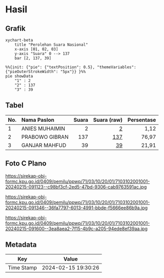 # Hasil

## Grafik

```mermaid
xychart-beta
    title "Perolehan Suara Nasional"
    x-axis [01, 02, 03]
    y-axis "Suara" 0 --> 137
    bar [2, 137, 39]
```

```mermaid
%%{init: {"pie": {"textPosition": 0.5}, "themeVariables": {"pieOuterStrokeWidth": "5px"}} }%%
pie showData
    "1" : 2
    "2" : 137
    "3" : 39
```

## Tabel

| No. | Nama Paslon    | Suara | Suara (raw) | Persentase |
|:--- |:-------------- | -----:| -----------:| ----------:|
| 1   | ANIES MUHAIMIN | 2     | [2][p-1]    | 1,12       |
| 2   | PRABOWO GIBRAN | 137   | [137][p-2]  | 76,97      |
| 3   | GANJAR MAHFUD  | 39    | [39][p-3]   | 21,91      |


[p-1]: https://github.com/gigit-pemilu/pemilu-2024/blob/main/pilpres/hitung-suara/sub/71-sulawesi-utara/sub/03-kepulauan-sangihe/sub/10-manganitu-selatan/sub/2001-kaluwatu/sub/001-tps/sub/paslon-1.txt
[p-2]: https://github.com/gigit-pemilu/pemilu-2024/blob/main/pilpres/hitung-suara/sub/71-sulawesi-utara/sub/03-kepulauan-sangihe/sub/10-manganitu-selatan/sub/2001-kaluwatu/sub/001-tps/sub/paslon-2.txt
[p-3]: https://github.com/gigit-pemilu/pemilu-2024/blob/main/pilpres/hitung-suara/sub/71-sulawesi-utara/sub/03-kepulauan-sangihe/sub/10-manganitu-selatan/sub/2001-kaluwatu/sub/001-tps/sub/paslon-3.txt

## Foto C Plano

https://sirekap-obj-formc.kpu.go.id/0409/pemilu/ppwp/71/03/10/20/01/7103102001001-20240215-091123--c98bf3cf-2ed5-47bd-9306-cab9763591ac.jpg

https://sirekap-obj-formc.kpu.go.id/0409/pemilu/ppwp/71/03/10/20/01/7103102001001-20240215-091346--36fa7797-6013-4991-bbde-f5666ee86b9a.jpg

https://sirekap-obj-formc.kpu.go.id/0409/pemilu/ppwp/71/03/10/20/01/7103102001001-20240215-091600--3ea8aea2-7f15-4b9c-a205-94ede8ef39aa.jpg


## Metadata

| Key        | Value               |
| ---------- | ------------------- |
| Time Stamp | 2024-02-15 19:30:26 |



